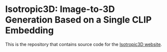 # Isotropic3D: Image-to-3D Generation Based on a Single CLIP Embedding

This is the repository that contains source code for the [Isotropic3D website](https://isotropic3d.github.io).